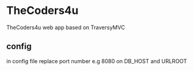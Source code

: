 # TheCoders4u
TheCoders4u web app based on TraversyMVC

## config
in config file replace port number e.g 8080 
on DB_HOST and URLROOT
